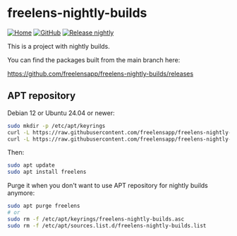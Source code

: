 # freelens-nightly-builds

<!-- markdownlint-disable MD013 -->

[![Home](https://img.shields.io/badge/%F0%9F%8F%A0-freelens.app-02a7a0)](https://freelens.app)
[![GitHub](https://img.shields.io/github/v/release/freelensapp/freelens-nightly-builds?display_name=tag&sort=semver)](https://github.com/freelensapp/freelens-nightly-builds)
[![Release nightly](https://github.com/freelensapp/freelens-nightly-builds/actions/workflows/release-nightly.yaml/badge.svg)](https://github.com/freelensapp/freelens-nightly-builds/actions/workflows/release-nightly.yaml)

<!-- markdownlint-enable MD013 -->

This is a project with nightly builds.

You can find the packages built from the main branch here:

<https://github.com/freelensapp/freelens-nightly-builds/releases>

## APT repository

Debian 12 or Ubuntu 24.04 or newer:

<!-- markdownlint-disable MD013 -->

```sh
sudo mkdir -p /etc/apt/keyrings
curl -L https://raw.githubusercontent.com/freelensapp/freelens-nightly-builds/refs/heads/main/apt/freelens-nightly-builds.asc | sudo tee /etc/apt/keyrings/freelens-nightly-builds.asc
curl -L https://raw.githubusercontent.com/freelensapp/freelens-nightly-builds/refs/heads/main/apt/freelens-nightly-builds.sources | sudo tee /etc/apt/sources.list.d/freelens-nightly-builds.sources
```

<!-- markdownlint-enable MD013 -->

Then:

```sh
sudo apt update
sudo apt install freelens
```

Purge it when you don't want to use APT repository for nightly builds anymore:

```sh
sudo apt purge freelens
# or
sudo rm -f /etc/apt/keyrings/freelens-nightly-builds.asc
sudo rm -f /etc/apt/sources.list.d/freelens-nightly-builds.list
```
